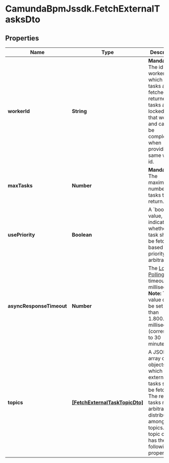 # CamundaBpmJssdk.FetchExternalTasksDto

## Properties

Name | Type | Description | Notes
------------ | ------------- | ------------- | -------------
**workerId** | **String** | **Mandatory.** The id of the worker on which behalf tasks are fetched. The returned tasks are locked for that worker and can only be completed when providing the same worker id. | 
**maxTasks** | **Number** | **Mandatory.** The maximum number of tasks to return. | 
**usePriority** | **Boolean** | A &#x60;boolean&#x60; value, which indicates whether the task should be fetched based on its priority or arbitrarily. | [optional] 
**asyncResponseTimeout** | **Number** | The [Long Polling](https://docs.camunda.org/manual/7.14/user-guide/process-engine/external-tasks/#long-polling-to-fetch-and-lock-external-tasks) timeout in milliseconds.  **Note:** The value cannot be set larger than 1.800.000 milliseconds (corresponds to 30 minutes). | [optional] 
**topics** | [**[FetchExternalTaskTopicDto]**](FetchExternalTaskTopicDto.md) | A JSON array of topic objects for which external tasks should be fetched. The returned tasks may be arbitrarily distributed among these topics. Each topic object has the following properties: | [optional] 


